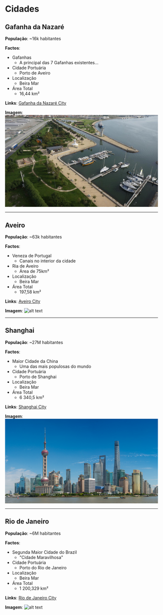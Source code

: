 
# Cidades

## Gafanha da Nazaré

**População**: 
~16k habitantes

**Factos**:
- Gafanhas
    - A principal das 7 Gafanhas existentes...  
- Cidade Portuária
    -  Porto de Aveiro
- Localização
    - Beira Mar
- Área Total
    - 16,44 km²

**Links**:
	[Gafanha da Nazaré City](https://www.visitilhavo.pt/locais-a-visitar/cidade-portuaria-gafanha-da-nazare)

**Imagem**:
![alt text](image-3.png)

----------------------------------------------------------------------------------

## Aveiro

**População**: 
~63k habitantes

**Factos**:
- Veneza de Portugal
    - Canais no interior da cidade
- Ria de Aveiro
    - Área de 75km²
- Localização
    - Beira Mar
- Área Total
    - 197,58 km²

**Links**:
	[Aveiro City](https://www.visitportugal.com/pt-pt/content/visita-a-aveiro)

**Imagem**:
![alt text](image.png)


----------------------------------------------------------------------------------

## Shanghai

**População**:
~27M habitantes

**Factos**:
- Maior Cidade da China
    - Uma das mais populosas do mundo
- Cidade Portuária
    - Porto de Shanghai
- Localização
    - Beira Mar
- Área Total
    - 6 340,5 km²

**Links**:
	[Shanghai City](https://www.meet-in-shanghai.net/en/)

**Imagem**:
![alt text](image-1.png)


----------------------------------------------------------------------------------

## Rio de Janeiro

**População**:
~6M habitantes

**Factos**:
- Segunda Maior Cidade do Brazil
    - "Cidade Maravilhosa"
- Cidade Portuária
    - Porto do Rio de Janeiro
- Localização
    - Beira Mar
- Área Total
    - 1 200,329 km²

**Links**:
	[Rio de Janeiro City](https://www.riodejaneiro.com/)

**Imagem**:
![alt text](image-2.png)

